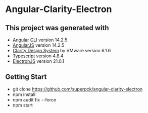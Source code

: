 # Angular-Clarity-Electron

## This project was generated with
- [Angular CLI](https://github.com/angular/angular-cli) version 14.2.5
- [AngularJS](https://angular.io/) version 14.2.5
- [Clarity Design System](https://vmware.github.io/clarity)  by VMware version 6.1.6
- [Typescript](https://www.typescriptlang.org/) version 4.8.4
- [ElectronJS](https://github.com/electron/electron) version 21.0.1

## Getting Start
* git clone https://github.com/superpck/angular-clarity-electron
* npm install
* npm audit fix --force
* npm start
